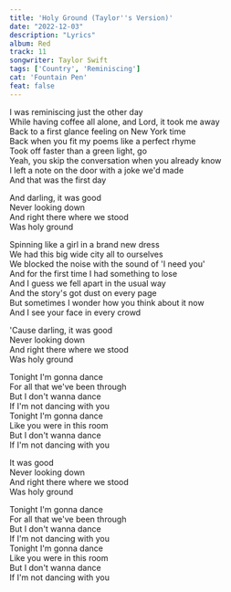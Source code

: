 ```yaml
---
title: 'Holy Ground (Taylor''s Version)'
date: "2022-12-03"
description: "Lyrics"
album: Red
track: 11
songwriter: Taylor Swift
tags: ['Country', 'Reminiscing']
cat: 'Fountain Pen'
feat: false
---
```

<p className="verse-one">
I was reminiscing just the other day <br />
While having coffee all alone, and Lord, it took me away <br />
Back to a first glance feeling on New York time <br />
Back when you fit my poems like a perfect rhyme <br />
Took off faster than a green light, go <br />
Yeah, you skip the conversation when you already know <br />
I left a note on the door with a joke we'd made <br />
And that was the first day <br />
</p>
<p className="chorus">
And darling, it was good <br />
Never looking down <br />
And right there where we stood <br />
Was holy ground <br />
</p>
<p className="verse-two">
Spinning like a girl in a brand new dress <br />
We had this big wide city all to ourselves <br />
We blocked the noise with the sound of 'I need you' <br />
And for the first time I had something to lose <br />
And I guess we fell apart in the usual way <br />
And the story's got dust on every page <br />
But sometimes I wonder how you think about it now <br />
And I see your face in every crowd <br />
</p>
<p className="chorus">
'Cause darling, it was good <br />
Never looking down <br />
And right there where we stood <br />
Was holy ground <br />
</p>
<p className="bridge">
Tonight I'm gonna dance <br />
For all that we've been through <br />
But I don't wanna dance <br />
If I'm not dancing with you <br />
Tonight I'm gonna dance <br />
Like you were in this room <br />
But I don't wanna dance <br />
If I'm not dancing with you <br />
</p>
<p className="chorus">
It was good <br />
Never looking down <br />
And right there where we stood <br />
Was holy ground <br />
</p>
<p className="outro">
Tonight I'm gonna dance <br />
For all that we've been through <br />
But I don't wanna dance <br />
If I'm not dancing with you <br />
Tonight I'm gonna dance <br />
Like you were in this room <br />
But I don't wanna dance <br />
If I'm not dancing with you <br />
</p>